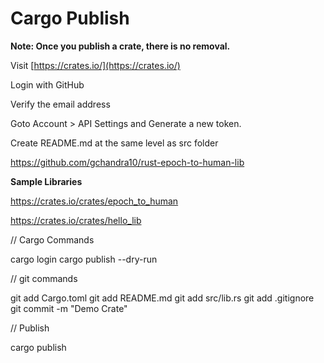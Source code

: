 # Cargo Publish

**Note: Once you publish a crate, there is no removal.**

Visit [https://crates.io/](https://crates.io/)

Login with GitHub

Verify the email address

Goto Account > API Settings and Generate a new token.

Create README.md at the same level as src folder

https://github.com/gchandra10/rust-epoch-to-human-lib


**Sample Libraries**

https://crates.io/crates/epoch_to_human

https://crates.io/crates/hello_lib


// Cargo Commands

cargo login <token>
cargo publish --dry-run

// git commands

git add Cargo.toml
git add README.md
git add src/lib.rs
git add .gitignore
git commit -m "Demo Crate"

// Publish

cargo publish
```
